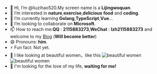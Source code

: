 - 👋 Hi, I’m @liuzihao520.My screen name is a **Lijingwoquan**.
- 👀 I’m interested in **nature**,**exercise**,**delicious** **food** and **coding**.
- 🌱 I’m currently learning **Golang**,**TypeScript**,**Vue**...
- 💞️ I’m looking to collaborate on **Microsoft**.
- 📫 How to reach me:**QQ** : **2115883273**,**WeChat** : **lzh2115883273** and welcome to my [Blog](http://www.liuzihao.online) (**Will become better**)
- 😄 Pronouns: **him**.
- ⚡ Fun fact: Not yet.
- 🍉 I like looking at beautiful women，like this
![beautiful women](http://liuzihao.online:8080/img/9.jpg)
![beautiful women](http://liuzihao.online:8080/img/11.jpg)
- 🍇 I'm looking for the love of my life, **waiting for me!**
<!---
liuzihao520/liuzihao520 is a ✨ special ✨ repository because its `README.md` (this file) appears on your GitHub profile.
You can click the Preview link to take a look at your changes.
--->
